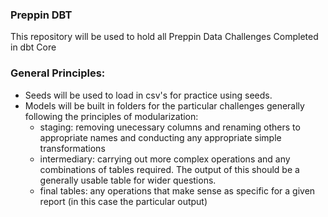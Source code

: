 ### Preppin DBT

This repository will be used to hold all Preppin Data Challenges Completed in dbt Core

### General Principles:

- Seeds will be used to load in csv's for practice using seeds.
- Models will be built in folders for the particular challenges generally following the principles of modularization:
  - staging: removing unecessary columns and renaming others to appropriate names and conducting any appropriate simple transformations
  - intermediary: carrying out more complex operations and any combinations of tables required. The output of this should be a generally usable table for wider questions.
  - final tables: any operations that make sense as specific for a given report (in this case the particular output)
